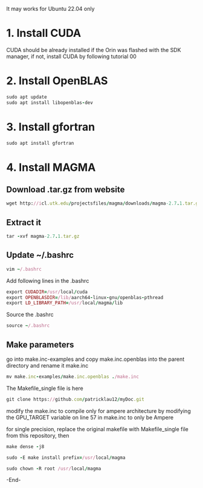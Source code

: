 It may works for Ubuntu 22.04 only
# 1. Install CUDA 
CUDA should be already installed if the Orin was flashed with the SDK manager,
if not, install CUDA by following tutorial 00

# 2. Install OpenBLAS
```ruby
sudo apt update
sudo apt install libopenblas-dev
```

# 3. Install gfortran
```ruby
sudo apt install gfortran
```

# 4. Install MAGMA
## Download .tar.gz from website
```ruby
wget http://icl.utk.edu/projectsfiles/magma/downloads/magma-2.7.1.tar.gz
```

## Extract it 
```ruby
tar -xvf magma-2.7.1.tar.gz
```
## Update ~/.bashrc
```ruby
vim ~/.bashrc
```
Add following lines in the .bashrc
```ruby
export CUDADIR=/usr/local/cuda
export OPENBLASDIR=/lib/aarch64-linux-gnu/openblas-pthread
export LD_LIBRARY_PATH=/usr/local/magma/lib
```
Source the .bashrc
```ruby
source ~/.bashrc
```
## Make parameters
go into make.inc-examples and copy make.inc.openblas into the parent directory and rename it make.inc

```ruby
mv make.inc-examples/make.inc.openblas ./make.inc
```
The Makefile_single file is here
```ruby
git clone https://github.com/patricklau12/myDoc.git
```
modify the make.inc to compile only for ampere architecture by modifying the GPU_TARGET variable on line 57 in make.inc to only be Ampere

for single precision, replace the original makefile with Makefile_single file from this repository, then
```ruby
make dense -j8
```
```ruby
sudo -E make install prefix=/usr/local/magma
```
```ruby
sudo chown -R root /usr/local/magma
```

-End-